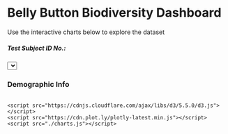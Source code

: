 <!DOCTYPE html>
<html lang="en">
  <head>
    <meta charset="UTF-8" />
    <meta name="viewport" content="width=device-width, initial-scale=1.0" />
    <meta http-equiv="X-UA-Compatible" content="ie=edge" />
    <title>Bellybutton Biodiversity</title>
    <link
      rel="stylesheet"
      href="https://maxcdn.bootstrapcdn.com/bootstrap/3.3.7/css/bootstrap.min.css"
    />
  </head>
  <body>
    <div class="container">
      <div class="row">
        <div class="col-md-12 jumbotron text-center">
          <h1>Belly Button Biodiversity Dashboard</h1>
          <p>Use the interactive charts below to explore the dataset</p>
        </div>
      </div>
      <div class="row">
        <div class="col-md-2">
          <div class="well">
            <h5>Test Subject ID No.:</h5>
            <!-- <select id="selDataset"></select> -->
            <select
              id="selDataset"
              onchange="optionChanged(this.value)"
            ></select>
          </div>
          <div class="panel panel-primary">
            <div class="panel-heading">
              <h3 class="panel-title">Demographic Info</h3>
              <h6></h6>
            </div>
            <div id="sample-metadata" class="panel-body"></div>
          </div>
        </div>
        <div class="col-md-4">
          <div id="bar"></div>
        </div>
        <div class="col-md-6">
          <div id="gauge"></div>
        </div>
      </div>
      <div class="row">
        <div class="col-md-12">
          <div id="bubble"></div>
        </div>
      </div>
    </div>

    <script src="https://cdnjs.cloudflare.com/ajax/libs/d3/5.5.0/d3.js"></script>
    <script src="https://cdn.plot.ly/plotly-latest.min.js"></script>
    <script src="./charts.js"></script>
  </body>
</html>
